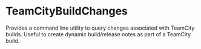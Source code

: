 TeamCityBuildChanges
====================

Provides a command line utility to query changes associated with TeamCity builds.  Useful to create dynamic build/release notes as part of a TeamCity build.
